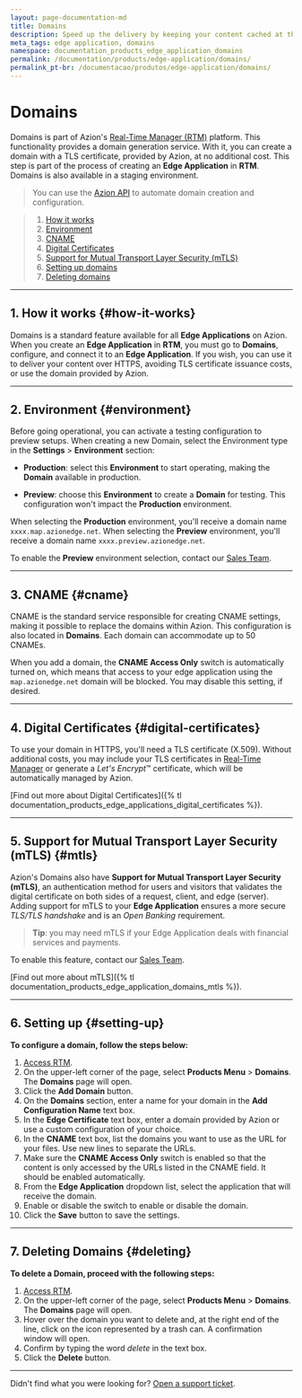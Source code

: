 ```yaml
---
layout: page-documentation-md
title: Domains
description: Speed up the delivery by keeping your content cached at the edge of the network, closer to your users.
meta_tags: edge application, domains
namespace: documentation_products_edge_application_domains
permalink: /documentation/products/edge-application/domains/
permalink_pt-br: /documentacao/produtos/edge-application/domains/
---
```


# Domains

Domains is part of Azion's [Real-Time Manager (RTM)](https://manager.azion.com/) platform. This functionality provides a domain generation service. With it, you can create a domain with a TLS certificate, provided by Azion, at no additional cost. This step is part of the process of creating an **Edge Application** in **RTM**. Domains is also available in a staging environment.

> You can use the [Azion API](https://api.azion.com/) to automate domain creation and configuration.

> 1. [How it works](#how-it-works)
> 2. [Environment](#environment)
> 3. [CNAME](#cname)
> 4. [Digital Certificates](#digital-certificates)
> 5. [Support for Mutual Transport Layer Security (mTLS)](#mtls)
> 6. [Setting up domains](#setting-up)
> 7. [Deleting domains](#deleting)

---

## 1. How it works {#how-it-works}

Domains is a standard feature available for all **Edge Applications** on Azion. When you create an **Edge Application** in **RTM**, you must go to **Domains**, configure, and connect it to an **Edge Application**. If you wish, you can use it to deliver your content over HTTPS, avoiding TLS certificate issuance costs, or use the domain provided by Azion.

---

## 2. Environment {#environment}

Before going operational, you can activate a testing configuration to preview setups. When creating a new Domain, select the Environment type in the **Settings** > **Environment** section:

- **Production**: select this **Environment** to start operating, making the **Domain** available in production.

- **Preview**: choose this **Environment** to create a **Domain** for testing. This configuration won't impact the **Production** environment.

When selecting the **Production** environment, you'll receive a domain name `xxxx.map.azionedge.net`. When selecting the **Preview** environment, you'll receive a domain name `xxxx.preview.azionedge.net`.

To enable the **Preview** environment selection, contact our [Sales Team](https://www.azion.com/en/contact-sales/).

---

## 3. CNAME {#cname}

CNAME is the standard service responsible for creating CNAME settings, making it possible to replace the domains within Azion. This configuration is also located in **Domains**. Each domain can accommodate up to 50 CNAMEs.

When you add a domain, the **CNAME Access Only** switch is automatically turned on, which means that access to your edge application using the `map.azionedge.net` domain will be blocked. You may disable this setting, if desired.

---

## 4. Digital Certificates {#digital-certificates}

To use your domain in HTTPS, you'll need a TLS certificate (X.509). Without additional costs, you may include your TLS certificates in [Real-Time Manager](http://manager.azion.com) or generate a *Let's Encrypt*™ certificate, which will be automatically managed by Azion.

[Find out more about Digital Certificates]({% tl documentation_products_edge_applications_digital_certificates %}).

---

## 5. Support for Mutual Transport Layer Security (mTLS) {#mtls}

Azion's Domains also have **Support for Mutual Transport Layer Security (mTLS)**, an authentication method for users and visitors that validates the digital certificate on both sides of a request, client, and edge (server). Adding support for mTLS to your **Edge Application** ensures a more secure *TLS/TLS handshake* and is an *Open Banking* requirement.

> **Tip**: you may need mTLS if your Edge Application deals with financial services and payments.

To enable this feature, contact our [Sales Team](https://www.azion.com/en/contact-sales/).

[Find out more about mTLS]({% tl documentation_products_edge_application_domains_mtls %}).

---

## 6. Setting up {#setting-up}

**To configure a domain, follow the steps below:**

1. [Access RTM](https://manager.azion.com/).
2. On the upper-left corner of the page, select **Products Menu** > **Domains**. The **Domains** page will open.
3. Click the **Add Domain** button.
4. On the **Domains** section, enter a name for your domain in the **Add Configuration Name** text box.
5. In the **Edge Certificate** text box, enter a domain provided by Azion or use a custom configuration of your choice.
6. In the **CNAME** text box, list the domains you want to use as the URL for your files. Use new lines to separate the URLs.
7. Make sure the **CNAME Access Only** switch is enabled so that the content is only accessed by the URLs listed in the CNAME field. It should be enabled automatically.
8. From the **Edge Application** dropdown list, select the application that will receive the domain.
9. Enable or disable the switch to enable or disable the domain.
10. Click the **Save** button to save the settings.

---

## 7. Deleting Domains {#deleting}

**To delete a Domain, proceed with the following steps:**

1. [Access RTM](https://manager.azion.com/).
2. On the upper-left corner of the page, select **Products Menu** > **Domains**. The **Domains** page will open.
3. Hover over the domain you want to delete and, at the right end of the line, click on the icon represented by a trash can. A confirmation window will open.
4. Confirm by typing the word *delete* in the text box.
5. Click the **Delete** button.

---

Didn't find what you were looking for? [Open a support ticket](https://tickets.azion.com/).
